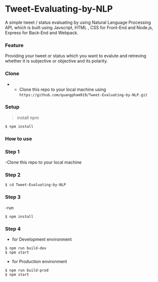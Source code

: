 # Tweet-Evaluating-by-NLP
A simple tweet / status evaluating by using Natural Language Processing API, which is built using Javscript, HTML , CSS for Front-End and Node.js, Express for Back-End and Webpack.

### Feature
Providing your tweet or status which you want to evalute and retreving whether it is subjective or objective and its polarity.

### Clone 
- - Clone this repo to your local machine using `https://github.com/quangpham919/Tweet-Evaluating-by-NLP.git`

### Setup
> install npm 
```shell
$ npm install 
```

### How to use 
### Step 1 
-Clone this repo to your local machine
### Step 2 
```shell
$ cd Tweet-Evaluating-by-NLP 
```
### Step 3
-run 
```shell
$ npm install 
```
### Step 4
- for Development environment 
```shell
$ npm run build-dev
$ npm start
```
- for Production environment 
```shell
$ npm run build-prod
$ npm start
```
